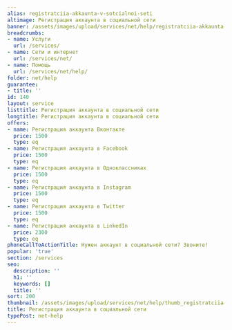 ```yaml
---
alias: registratciia-akkaunta-v-sotcialnoi-seti
altimage: Регистрация аккаунта в социальной сети
banner: /assets/images/upload/services/net/help/registratciia-akkaunta-v-sotcialnoi-seti.jpg
breadcrumbs:
- name: Услуги
  url: /services/
- name: Сети и интернет
  url: /services/net/
- name: Помощь
  url: /services/net/help/
folder: net/help
guarantee:
- title: ''
id: 140
layout: service
listtitle: Регистрация аккаунта в социальной сети
longtitle: Регистрация аккаунта в социальной сети
offers:
- name: Регистрация аккаунта Вконтакте
  price: 1500
  type: eq
- name: Регистрация аккаунта в Facebook
  price: 1500
  type: eq
- name: Регистрация аккаунта в Одноклассниках
  price: 1500
  type: eq
- name: Регистрация аккаунта в Instagram
  price: 1500
  type: eq
- name: Регистрация аккаунта в Twitter
  price: 1500
  type: eq
- name: Регистрация аккаунта в LinkedIn
  price: 2300
  type: eq
phoneCallToActionTitle: Нужен аккаунт в социальной сети? Звоните!
popular: 'true'
section: /services
seo:
  description: ''
  h1: ''
  keywords: []
  title: ''
sort: 200
thumbnail: /assets/images/upload/services/net/help/thumb_registratciia-akkaunta-v-sotcialnoi-seti.jpg
title: Регистрация аккаунта в социальной сети
typePost: net-help
---
```

